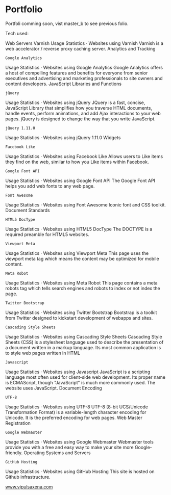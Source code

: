 Portfolio
=========

Portfoli comming soon, vist master_b to see previous folio.

Tech used:

Web Servers
	Varnish
Usage Statistics · Websites using Varnish
Varnish is a web accelerator / reverse proxy caching server.
Analytics and Tracking
	
	Google Analytics
Usage Statistics · Websites using Google Analytics
Google Analytics offers a host of compelling features and benefits for everyone from senior executives and advertising and marketing professionals to site owners and content developers.
JavaScript Libraries and Functions
	
	jQuery
Usage Statistics · Websites using jQuery
JQuery is a fast, concise, JavaScript Library that simplifies how you traverse HTML documents, handle events, perform animations, and add Ajax interactions to your web pages. jQuery is designed to change the way that you write JavaScript.
	
	jQuery 1.11.0
Usage Statistics · Websites using jQuery 1.11.0
Widgets
	
	Facebook Like
Usage Statistics · Websites using Facebook Like
Allows users to Like items they find on the web, similar to how you Like items within Facebook.
	
	Google Font API
Usage Statistics · Websites using Google Font API
The Google Font API helps you add web fonts to any web page.
	
	Font Awesome
Usage Statistics · Websites using Font Awesome
Iconic font and CSS toolkit.
Document Standards
	
	HTML5 DocType
Usage Statistics · Websites using HTML5 DocType
The DOCTYPE is a required preamble for HTML5 websites.
	
	Viewport Meta
Usage Statistics · Websites using Viewport Meta
This page uses the viewport meta tag which means the content may be optimized for mobile content.
	
	Meta Robot
Usage Statistics · Websites using Meta Robot
This page contains a meta robots tag which tells search engines and robots to index or not index the page.
	
	Twitter Bootstrap
Usage Statistics · Websites using Twitter Bootstrap
Bootstrap is a toolkit from Twitter designed to kickstart development of webapps and sites.
	
	Cascading Style Sheets
Usage Statistics · Websites using Cascading Style Sheets
Cascading Style Sheets (CSS) is a stylesheet language used to describe the presentation of a document written in a markup language. Its most common application is to style web pages written in HTML
	
	Javascript
Usage Statistics · Websites using Javascript
JavaScript is a scripting language most often used for client-side web development. Its proper name is ECMAScript, though "JavaScript" is much more commonly used. The website uses JavaScript.
Document Encoding
	
	UTF-8
Usage Statistics · Websites using UTF-8
UTF-8 (8-bit UCS/Unicode Transformation Format) is a variable-length character encoding for Unicode. It is the preferred encoding for web pages.
Web Master Registration
	
	Google Webmaster
Usage Statistics · Websites using Google Webmaster
Webmaster tools provide you with a free and easy way to make your site more Google-friendly.
Operating Systems and Servers
	
	GitHub Hosting
Usage Statistics · Websites using GitHub Hosting
This site is hosted on Github infrastructure.

www.vipulsaxena.com
